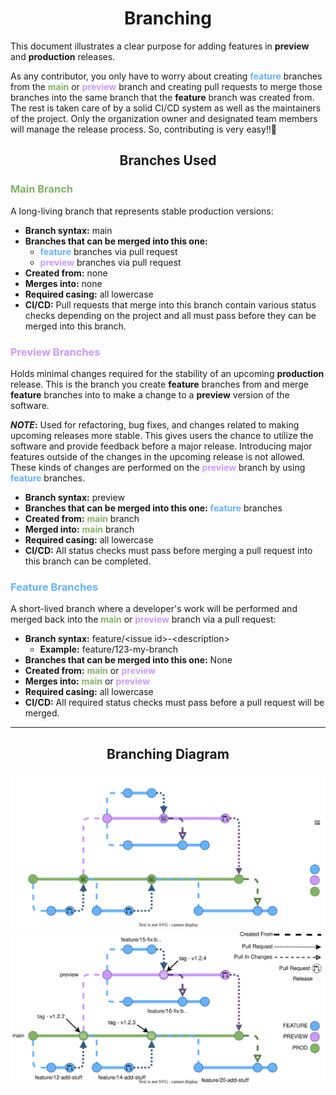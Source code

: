 <h1 align="center">Branching</h1>

This document illustrates a clear purpose for adding features in **preview** and **production** releases.

As any contributor, you only have to worry about creating <span style="color: #66B2FF;font-weight:bold">feature</span> branches from the <span style="color: #82B366;font-weight:bold">main</span> or <span style="color: #CC99FF;font-weight:bold">preview</span> branch and creating pull requests to merge those branches into the same branch that the **feature** branch was created from.  The rest is taken care of by a solid CI/CD system as well as the maintainers of the project.  Only the organization owner and designated team members will manage the release process.  So, contributing is very easy!!🥳


<h2 align="center" style="border:0">Branches Used</h2>


<h3 align="left" style="color: #82B366;font-weight:bold">Main Branch</h3>

A long-living branch that represents stable production versions:
- **Branch syntax:** main
- **Branches that can be merged into this one:**
  - <span style="color: #66B2FF;font-weight:bold">feature</span> branches via pull request
  - <span style="color: #CC99FF;font-weight:bold">preview</span> branches via pull request
- **Created from:** none
- **Merges into:** none
- **Required casing:** all lowercase
- **CI/CD:** Pull requests that merge into this branch contain various status checks depending on the project and all must pass before they can be merged into this branch.


<h3 align="left" style="color: #CC99FF;font-weight:bold">Preview Branches</h3>

Holds minimal changes required for the stability of an upcoming **production** release.  This is the branch you create **feature** branches from and merge **feature** branches into to make a change to a **preview** version of the software.

**_NOTE_:** Used for refactoring, bug fixes, and changes related to making upcoming releases more stable.  This gives users the chance to utilize the software and provide feedback before a major release.  Introducing major features outside of the changes in the upcoming release is not allowed. These kinds of changes are performed on the <span style="color: #CC99FF;font-weight:bold">preview</span> branch by using <span style="color: #66B2FF;font-weight:bold">feature</span> branches.
- **Branch syntax:** preview
- **Branches that can be merged into this one:** <span style="color: #66B2FF;font-weight:bold">feature</span> branches
- **Created from:** <span style="color: #82B366;font-weight:bold">main</span> branch
- **Merged into:** <span style="color: #82B366;font-weight:bold">main</span> branch
- **Required casing:** all lowercase
- **CI/CD:** All status checks must pass before merging a pull request into this branch can be completed.


<h3 align="left" style="color: #66B2FF;font-weight:bold">Feature Branches</h3>

A short-lived branch where a developer's work will be performed and merged back into the <span style="color: #82B366;font-weight:bold">main</span> or <span style="color: #CC99FF;font-weight:bold">preview</span> branch via a pull request:
- **Branch syntax:** feature/\<issue id\>-\<description\>
  - **Example:** feature/123-my-branch
- **Branches that can be merged into this one:** None
- **Created from:** <span style="color: #82B366;font-weight:bold">main</span> or <span style="color: #CC99FF;font-weight:bold">preview</span>
- **Merges into:** <span style="color: #82B366;font-weight:bold">main</span> or <span style="color: #CC99FF;font-weight:bold">preview</span>
- **Required casing:** all lowercase
- **CI/CD:** All required status checks must pass before a pull request will be merged.

---

<h2 align="center" style="border:0">
   <div>
      <span style="font-weight:bold">Branching Diagram</span>
   </div>

![dark mode diagram](../Images/branch-diagram-dark-mode.drawio.svg#gh-dark-mode-only)
![light mode diagram](../Images/branch-diagram-light-mode.drawio.svg#gh-light-mode-only)
</h2>
